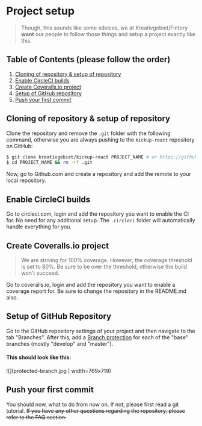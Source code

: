 # Project setup

> Though, this sounds like some advices, we at Kreativgebiet/Fintory **want** our people to follow those things and setup a project exactly like this.

## Table of Contents (please follow the order)

1. [Cloning of repository & setup of repository](#cloning-of-repository--setup-of-repository)
2. [Enable CircleCI builds](#enable-circleci-builds)
3. [Create Coveralls.io project](#create-coverallsio-project)
4. [Setup of GitHub repository](#setup-of-github-repository)
5. [Push your first commit](#push-your-first-commit)

## Cloning of repository & setup of repository

Clone the repository and remove the `.git` folder with the following command, otherwise you are always pushing to the `kickup-react` repository on GitHub:

```sh
$ git clone kreativgebiet/kickup-react PROJECT_NAME # or https://github.com/kreativgebiet/kickup-react.git
$ cd PROJECT_NAME && rm -rf .git
```

Now, go to Github.com and create a repository and add the remote to your local repository.

## Enable CircleCI builds

Go to circleci.com, login and add the repository you want to enable the CI for. No need for any additional setup. The `.circleci` folder will automatically handle everything for you.

## Create Coveralls.io project

> We are striving for 100% coverage. However, the coverage threshold is set to  80%. Be sure to be over the threshold, otherwise the build won't succeed.

Go to coveralls.io, login and add the repository you want to enable a coverage report for. Be sure to change the repository in the README.md also.

## Setup of GitHub Repository

Go to the GitHub repository settings of your project and then navigate to the tab "Branches". After this, add a [Branch protection](https://help.github.com/articles/about-protected-branches/) for each of the "base" branches (mostly "develop" and "master").

#### This should look like this:

![](protected-branch.jpg | width=769x719)

## Push your first commit

You should now, what to do from now on. If not, please first read a git tutorial. ~~If you have any other questions regarding the repository, please refer to the FAQ section.~~
